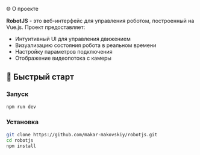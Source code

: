 🌐 О проекте

**RobotJS** - это веб-интерфейс для управления роботом, построенный на Vue.js. Проект предоставляет:

- Интуитивный UI для управления движением
- Визуализацию состояния робота в реальном времени
- Настройку параметров подключения
- Отображение видеопотока с камеры

## 🚀 Быстрый старт

### Запуск
```bash
npm run dev
```

### Установка
```bash
git clone https://github.com/makar-makovskiy/robotjs.git
cd robotjs
npm install

